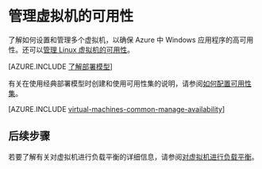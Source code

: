<properties
	pageTitle="管理 Windows VM 的可用性 | Azure"
	description="了解如何使用多个虚拟机确保 Azure 中 Windows 应用程序的高可用性"
	services="virtual-machines-windows"
	documentationCenter=""
	authors="cynthn"
	manager="timlt"
	editor="tysonn"
	tags="azure-resource-manager,azure-service-management"/>  


<tags
	ms.service="virtual-machines-windows"
	ms.date="05/25/2016"
	wacn.date=""/>

# 管理虚拟机的可用性

了解如何设置和管理多个虚拟机，以确保 Azure 中 Windows 应用程序的高可用性。还可以[管理 Linux 虚拟机的可用性](/documentation/articles/virtual-machines-linux-manage-availability)。

[AZURE.INCLUDE [了解部署模型](../includes/learn-about-deployment-models-both-include.md)]

有关在使用经典部署模型时创建和使用可用性集的说明，请参阅[如何配置可用性集](/documentation/articles/virtual-machines-windows-classic-configure-availability)。

[AZURE.INCLUDE [virtual-machines-common-manage-availability](../includes/virtual-machines-common-manage-availability.md)]

## 后续步骤

若要了解有关对虚拟机进行负载平衡的详细信息，请参阅[对虚拟机进行负载平衡](/documentation/articles/virtual-machines-windows-load-balance)。

<!---HONumber=Mooncake_Quality_Review_1118_2016-->